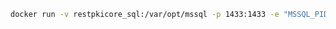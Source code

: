 ﻿```sh
docker run -v restpkicore_sql:/var/opt/mssql -p 1433:1433 -e "MSSQL_PID=Express" -e "SA_PASSWORD=SOME_PASS" -e "ACCEPT_EULA=Y" mcr.microsoft.com/mssql/server:2019-latest
```
